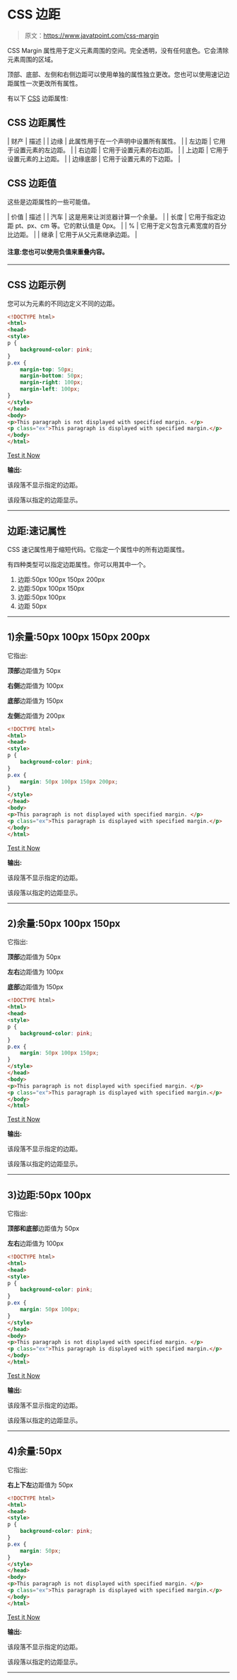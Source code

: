 # CSS 边距

> 原文：<https://www.javatpoint.com/css-margin>

CSS Margin 属性用于定义元素周围的空间。完全透明，没有任何底色。它会清除元素周围的区域。

顶部、底部、左侧和右侧边距可以使用单独的属性独立更改。您也可以使用速记边距属性一次更改所有属性。

有以下 [CSS](https://www.javatpoint.com/css-tutorial) 边距属性:

## CSS 边距属性

| 财产 | 描述 |
| 边缘 | 此属性用于在一个声明中设置所有属性。 |
| 左边距 | 它用于设置元素的左边距。 |
| 右边距 | 它用于设置元素的右边距。 |
| 上边距 | 它用于设置元素的上边距。 |
| 边缘底部 | 它用于设置元素的下边距。 |

## CSS 边距值

这些是边距属性的一些可能值。

| 价值 | 描述 |
| 汽车 | 这是用来让浏览器计算一个余量。 |
| 长度 | 它用于指定边距 pt、px、cm 等。它的默认值是 0px。 |
| % | 它用于定义包含元素宽度的百分比边距。 |
| 继承 | 它用于从父元素继承边距。 |

#### 注意:您也可以使用负值来重叠内容。

* * *

## CSS 边距示例

您可以为元素的不同边定义不同的边距。

```html
<!DOCTYPE html>
<html>
<head>
<style>
p {
    background-color: pink;
}
p.ex {
    margin-top: 50px;
    margin-bottom: 50px;
    margin-right: 100px;
    margin-left: 100px;
}
</style>
</head>
<body>
<p>This paragraph is not displayed with specified margin. </p>
<p class="ex">This paragraph is displayed with specified margin.</p>
</body>
</html>

```

[Test it Now](https://www.javatpoint.com/oprweb/test.jsp?filename=cssmargin1)

**输出:**

该段落不显示指定的边距。

该段落以指定的边距显示。

* * *

## 边距:速记属性

CSS 速记属性用于缩短代码。它指定一个属性中的所有边距属性。

有四种类型可以指定边距属性。你可以用其中一个。

1.  边距:50px 100px 150px 200px
2.  边距:50px 100px 150px
3.  边距:50px 100px
4.  边距 50px

* * *

## 1)余量:50px 100px 150px 200px

它指出:

**顶部**边距值为 50px

**右侧**边距值为 100px

**底部**边距值为 150px

**左侧**边距值为 200px

```html
<!DOCTYPE html>
<html>
<head>
<style>
p {
    background-color: pink;
}
p.ex {
    margin: 50px 100px 150px 200px;
}
</style>
</head>
<body>
<p>This paragraph is not displayed with specified margin. </p>
<p class="ex">This paragraph is displayed with specified margin.</p>
</body>
</html> 

```

[Test it Now](https://www.javatpoint.com/oprweb/test.jsp?filename=cssmargin2)

**输出:**

该段落不显示指定的边距。

该段落以指定的边距显示。

* * *

## 2)余量:50px 100px 150px

它指出:

**顶部**边距值为 50px

**左右**边距值为 100px

**底部**边距值为 150px

```html
<!DOCTYPE html>
<html>
<head>
<style>
p {
    background-color: pink;
}
p.ex {
    margin: 50px 100px 150px;
}
</style>
</head>
<body>
<p>This paragraph is not displayed with specified margin. </p>
<p class="ex">This paragraph is displayed with specified margin.</p>
</body>
</html> 

```

[Test it Now](https://www.javatpoint.com/oprweb/test.jsp?filename=cssmargin3)

**输出:**

该段落不显示指定的边距。

该段落以指定的边距显示。

* * *

## 3)边距:50px 100px

它指出:

**顶部和底部**边距值为 50px

**左右**边距值为 100px

```html
<!DOCTYPE html>
<html>
<head>
<style>
p {
    background-color: pink;
}
p.ex {
    margin: 50px 100px;
}
</style>
</head>
<body>
<p>This paragraph is not displayed with specified margin. </p>
<p class="ex">This paragraph is displayed with specified margin.</p>
</body>
</html> 

```

[Test it Now](https://www.javatpoint.com/oprweb/test.jsp?filename=cssmargin4)

**输出:**

该段落不显示指定的边距。

该段落以指定的边距显示。

* * *

## 4)余量:50px

它指出:

**右上下左**边距值为 50px

```html
<!DOCTYPE html>
<html>
<head>
<style>
p {
    background-color: pink;
}
p.ex {
    margin: 50px;
}
</style>
</head>
<body>
<p>This paragraph is not displayed with specified margin. </p>
<p class="ex">This paragraph is displayed with specified margin.</p>
</body>
</html> 

```

[Test it Now](https://www.javatpoint.com/oprweb/test.jsp?filename=cssmargin5)

**输出:**

该段落不显示指定的边距。

该段落以指定的边距显示。

* * *